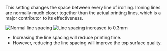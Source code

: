 This setting changes the space between every line of ironing. Ironing lines are normally much closer together than the actual printing lines, which is a major contributor to its effectiveness.

![Normal line spacing](ironing_enabled_enabled.png)
![Line spacing increased to 0.3mm](ironing_line_spacing.png)

* Increasing the line spacing will reduce printing time.
* However, reducing the line spacing will improve the top surface quality.